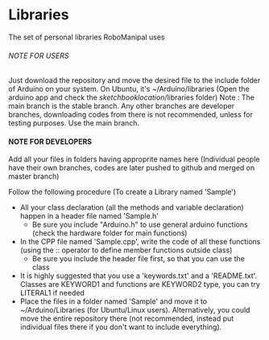# Libraries
The set of personal libraries RoboManipal uses

###### NOTE FOR USERS #####
Just download the repository and move the desired file to the include folder of Arduino on your system.
On Ubuntu, it's ~/Arduino/libraries (Open the arduino app and check the $sketchbook location$/libraries folder)
Note : The main branch is the stable branch. Any other branches are developer branches, downloading codes from there is not recommended, unless for testing purposes. Use the main branch.


#### NOTE FOR DEVELOPERS ####
Add all your files in folders having approprite names here
(Individual people have their own branches, codes are later pushed to github and merged on master branch)

Follow the following procedure (To create a Library named 'Sample')
- All your class declaration (all the methods and variable declaration) happen in a header file named 'Sample.h'
  - Be sure you include "Arduino.h" to use general arduino functions (check the hardware folder for main functions)
- In the CPP file named 'Sample.cpp', write the code of all these functions (using the :: operator to define member functions outside class)
  - Be sure you include the header file first, so that you can use the class
- It is highly suggested that you use a 'keywords.txt' and a 'README.txt'. Classes are KEYWORD1 and functions are KEYWORD2 type, you can try LITERAL1 if needed
- Place the files in a folder named 'Sample' and move it to ~/Arduino/Libraries (for Ubuntu/Linux users). Alternatively, you could move the entire repository there (not recommended, instead put individual files there if you don't want to include everything).

